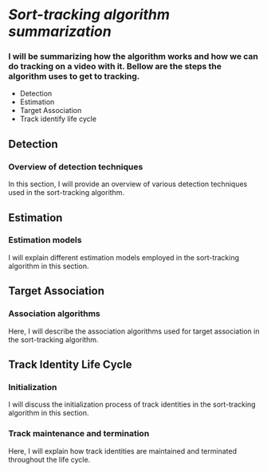 # *Sort-tracking algorithm summarization*

### I will be summarizing how the algorithm works and how we can do tracking on a video with it. Bellow are the steps the algorithm uses to get to tracking.

- Detection
- Estimation
- Target Association
- Track identify life cycle

## Detection

### Overview of detection techniques

In this section, I will provide an overview of various detection techniques used in the sort-tracking algorithm.


## Estimation

### Estimation models

I will explain different estimation models employed in the sort-tracking algorithm in this section.

## Target Association

### Association algorithms

Here, I will describe the association algorithms used for target association in the sort-tracking algorithm.


## Track Identity Life Cycle

### Initialization

I will discuss the initialization process of track identities in the sort-tracking algorithm in this section.

### Track maintenance and termination

Here, I will explain how track identities are maintained and terminated throughout the life cycle.

